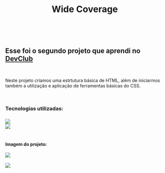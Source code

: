 <h1 align="center">Wide Coverage<h1>
  <br>
<h2>Esse foi o segundo projeto que aprendi no <a href="https://rodolfomori.com.br/devclub">DevClub<a></h2>
  <br>
<p>Neste projeto criamos uma estrtutura básica de HTML, além de iniciarmos também a utilização e aplicação de ferramentas básicas do CSS.<p>
  <br> 
<h3>Tecnologias utilizadas:<h3>
<img src="https://img.shields.io/badge/HTML5-E34F26?style=for-the-badge&logo=html5&logoColor=white">
  <br>
<img src="https://img.shields.io/badge/CSS3-1572B6?style=for-the-badge&logo=css3&logoColor=white">
  <br>
  <br>
<h4>Imagem do projeto:</h4>
<img src="https://raw.githubusercontent.com/Brucaraujo777/Projeto2-Wide-Coverage/ceaa8a2f44d1f114c65cc93a28b6ea818149b5ab/img/Captura%20de%20tela%202023-05-09%20164515.png">
  <br>
  <br>
 <img src="https://raw.githubusercontent.com/Brucaraujo777/Projeto2-Wide-Coverage/73169ee6ffb528c65da4e5af848ef9a7b2dee4a9/img/Captura%20de%20tela%202023-05-10%20102219.png">
  
